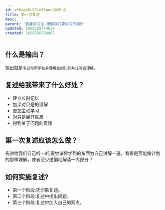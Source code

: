 ```yaml
---
id: vf6iqk8r97iw9tuuu2b39u3
title: 第一次复述
desc: ''
parent: '费曼学习法.理解我们要学习的知识'
updated: 1658559744620
created: 1658558764967
---
```

## 什么是输出？
输出就是`复述你所学到并理解到的知识并让听者理解。`

## 复述给我带来了什么好处？
- 建立长时记忆
- 加深对只是的理解
- 更加主动学习
- 对只是展开联想
- 得到关于问题的反馈

## 第一次复述应该怎么做？
先讲给我们自己听一听,要尝试将学到的东西为自己讲解一遍，看看是否能像计划的那样理解，或者至少透彻地解读一大部分？

## 如何实施复述?
- 第一个阶段:凭印象复述。
- 第二个阶段:复述中提出问题。
- 第三个阶段:复述中加入自己的观点。
